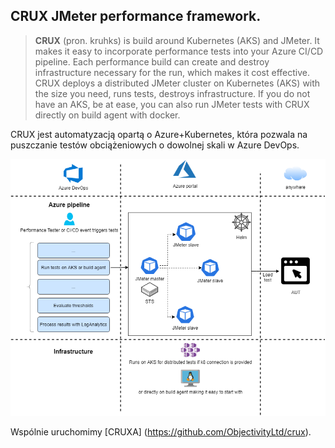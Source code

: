 ## CRUX JMeter performance framework.

> **CRUX** (pron. kruhks) is build around Kubernetes (AKS) and JMeter. It makes it easy to incorporate performance tests into your Azure CI/CD pipeline. Each performance build can create and destroy infrastructure necessary for the run, which makes it cost effective. CRUX deploys a distributed JMeter cluster on Kubernetes (AKS) with the size you need, runs tests, destroys infrastructure. If you do not have an AKS, be at ease, you can also run JMeter tests with CRUX directly on build agent with docker.

CRUX jest automatyzacją opartą o Azure+Kubernetes, która pozwala na puszczanie testów obciążeniowych o dowolnej skali w Azure DevOps.


![CRUX](img/crux.png)

Wspólnie uruchomimy [CRUXA] (https://github.com/ObjectivityLtd/crux).
